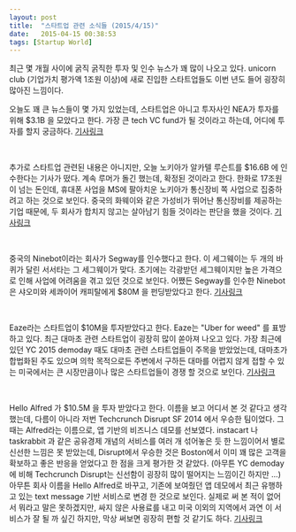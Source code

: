 ```yaml
---
layout: post
title:  "스타트업 관련 소식들 (2015/4/15)"
date:   2015-04-15 00:38:53
tags: [Startup World]
---
```


최근 몇 개월 사이에 굵직 굵직한 투자 및 인수 뉴스가 꽤 많이 나오고 있다. unicorn club (기업가치 평가액 1조원 이상)에 새로 진입한 스타트업들도 이번 년도 들어 굉장히 많아진 느낌이다.

오늘도 꽤 큰 뉴스들이 몇 가지 있었는데, 스타트업은 아니고 투자사인 NEA가 투자를 위해 $3.1B 을 모았다고 한다. 가장 큰 tech VC fund가 될 것이라고 하는데, 어디에 투자를 할지 궁금하다. [기사링크](http://www.businessinsider.com/nea-raises-new-31-billion-fund-2015-4?op=1)

<br>

추가로 스타트업 관련된 내용은 아니지만, 오늘 노키아가 알카텔 루슨트를 $16.6B 에 인수한다는 기사가 떴다. 계속 루머가 돌긴 했는데, 확정된 것이라고 한다. 한화로 17조원이 넘는 돈인데, 휴대폰 사업을 MS에 팔아치운 노키아가 통신장비 쪽 사업으로 집중하려고 하는 것으로 보인다. 중국의 화웨이와 같은 가성비가 뛰어난 통신장비를 제공하는 기업 때문에, 두 회사가 합치지 않고는 살아남기 힘들 것이라는 판단을 했을 것이다. [기사링크](http://recode.net/2015/04/14/nokia-agrees-to-buy-alcatel-lucent-for-16-6-billion/)

<br>

중국의 Ninebot이라는 회사가 Segway를 인수했다고 한다. 이 세그웨이는 두 개의 바퀴가 달린 서서타는 그 세그웨이가 맞다. 초기에는 각광받던 세그웨이지만 높은 가격으로 인해 사업에 어려움을 겪고 있던 것으로 보인다. 어쨌든 Segway를 인수한 Ninebot은 샤오미와 세콰이어 캐피탈에게 $80M 을 펀딩받았다고 한다. [기사링크](http://techcrunch.com/2015/04/15/ninebot-segways-into-the-future/)

<br>

Eaze라는 스타트업이 $10M을 투자받았다고 한다. Eaze는 "Uber for weed" 를 표방하고 있다. 최근 대마초 관련 스타트업이 굉장히 많이 쏟아져 나오고 있다. 가장 최근에 있던 YC 2015 demoday 때도 대마초 관련 스타트업들이 주목을 받았었는데, 대마초가 합법화된 주도 있으며 의학 목적으로든 주변에서 구하든 대마를 어렵지 않게 접할 수 있는 미국에서는 큰 시장만큼이나 많은 스타트업들이 경쟁 할 것으로 보인다. [기사링크](http://techcrunch.com/2015/04/13/eaze-10m/?ncid=rss&cps=gravity_1730_-5965125018735227835#.v7k0ui:EpEf)

<br>

Hello Alfred 가 $10.5M 을 투자 받았다고 한다. 이름을 보고 어디서 본 것 같다고 생각했는데, 다름이 아니라 저번 Techcrunch Disrupt SF 2014 에서 우승한 팀이었다. 그때는 Alfred라는 이름으로, 앱 기반의 비즈니스 데모를 선보였다. instacart 나 taskrabbit 과 같은 공유경제 개념의 서비스를 여러 개 섞어놓은 듯 한 느낌이어서 별로 신선한 느낌은 못 받았는데, Disrupt에서 우승한 것은 Boston에서 이미 꽤 많은 고객을 확보하고 좋은 반응을 얻었다고 한 점을 크게 평가한 것 같았다. (아무튼 YC demoday에 비해 Techcrunch Disrupt는 신선함이 굉장히 많이 떨어지는 느낌이긴 하지만 ...) 아무튼 회사 이름을 Hello Alfred로 바꾸고, 기존에 보여줬던 앱 데모에서 최근 유행하고 있는 text message 기반 서비스로 변경 한 것으로 보인다. 실제로 써 본 적이 없어서 뭐라고 말은 못하겠지만, 싸지 않은 사용료를 내고 미국 이외의 지역에서 과연 이 서비스가 잘 될 까 싶긴 하지만, 막상 써보면 굉장히 편할 것 같기도 하다. [기사링크](http://techcrunch.com/2015/04/14/alfred-series-a/)

<br>







